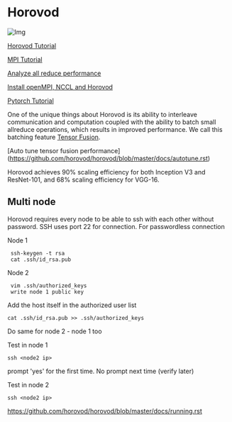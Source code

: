 # Horovod

![Img](https://user-images.githubusercontent.com/16640218/38965607-bf5c46ca-4332-11e8-895a-b9c137e86013.png)

[Horovod Tutorial](https://github.com/horovod/horovod)

[MPI Tutorial](https://mpitutorial.com/tutorials/mpi-introduction/)

[Analyze all reduce performance](https://github.com/horovod/horovod/blob/master/docs/timeline.rst)

[Install openMPI, NCCL and Horovod](https://github.com/horovod/horovod/blob/master/docs/gpus.rst)

[Pytorch Tutorial](https://github.com/horovod/horovod/blob/master/docs/pytorch.rst)


One of the unique things about Horovod is its ability to interleave communication and computation coupled with the ability to batch small allreduce operations, which results in improved performance. We call this batching feature [Tensor Fusion](https://github.com/horovod/horovod/blob/master/docs/tensor-fusion.rst).

[Auto tune tensor fusion performance] (https://github.com/horovod/horovod/blob/master/docs/autotune.rst)

Horovod achieves 90% scaling efficiency for both Inception V3 and ResNet-101, and 68% scaling efficiency for VGG-16. 

## Multi node

Horovod requires every node to be able to ssh with each other without password. SSH uses port 22 for connection.
For passwordless connection

Node 1

     ssh-keygen -t rsa
     cat .ssh/id_rsa.pub


Node 2

     vim .ssh/authorized_keys
     write node 1 public key
     
Add the host itself in the authorized user list

    cat .ssh/id_rsa.pub >> .ssh/authorized_keys

Do same for node 2 - node 1 too

Test in node 1

    ssh <node2 ip>
prompt 'yes' for the first time. No prompt next time (verify later)


Test in node 2

    ssh <node2 ip>

https://github.com/horovod/horovod/blob/master/docs/running.rst
